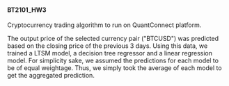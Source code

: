 #### BT2101_HW3
Cryptocurrency trading algorithm to run on QuantConnect platform.

The output price of the selected currency pair ("BTCUSD") was predicted based on the closing price of the previous 3 days. Using this data, we trained a LTSM model, a decision tree regressor and a linear regression model. For simplicity sake, we assumed the predictions for each model to be of equal weightage. Thus, we simply took the average of each model to get the aggregated prediction. 
